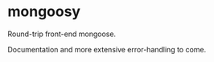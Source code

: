 # mongoosy
Round-trip front-end mongoose.

Documentation and more extensive error-handling to come.
